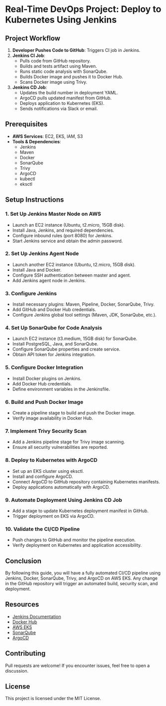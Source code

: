 # Real-Time DevOps Project: Deploy to Kubernetes Using Jenkins



## Project Workflow
1. **Developer Pushes Code to GitHub**: Triggers CI job in Jenkins.
2. **Jenkins CI Job**:
   - Pulls code from GitHub repository.
   - Builds and tests artifact using Maven.
   - Runs static code analysis with SonarQube.
   - Builds Docker image and pushes it to Docker Hub.
   - Scans Docker image using Trivy.
3. **Jenkins CD Job**:
   - Updates the build number in deployment YAML.
   - ArgoCD pulls updated manifest from GitHub.
   - Deploys application to Kubernetes (EKS).
   - Sends notifications via Slack or email.

## Prerequisites
- **AWS Services**: EC2, EKS, IAM, S3
- **Tools & Dependencies**:
  - Jenkins
  - Maven
  - Docker
  - SonarQube
  - Trivy
  - ArgoCD
  - kubectl
  - eksctl

## Setup Instructions
### 1. Set Up Jenkins Master Node on AWS
- Launch an EC2 instance (Ubuntu, t2.micro, 15GB disk).
- Install Java, Jenkins, and required dependencies.
- Configure inbound rules (port 8080) for Jenkins.
- Start Jenkins service and obtain the admin password.

### 2. Set Up Jenkins Agent Node
- Launch another EC2 instance (Ubuntu, t2.micro, 15GB disk).
- Install Java and Docker.
- Configure SSH authentication between master and agent.
- Add Jenkins agent node in Jenkins.

### 3. Configure Jenkins
- Install necessary plugins: Maven, Pipeline, Docker, SonarQube, Trivy.
- Add GitHub and Docker Hub credentials.
- Configure Jenkins global tool settings (Maven, JDK, SonarQube, etc.).

### 4. Set Up SonarQube for Code Analysis
- Launch EC2 instance (t3.medium, 15GB disk) for SonarQube.
- Install PostgreSQL, Java, and SonarQube.
- Configure SonarQube properties and create service.
- Obtain API token for Jenkins integration.

### 5. Configure Docker Integration
- Install Docker plugins on Jenkins.
- Add Docker Hub credentials.
- Define environment variables in the Jenkinsfile.

### 6. Build and Push Docker Image
- Create a pipeline stage to build and push the Docker image.
- Verify image availability in Docker Hub.

### 7. Implement Trivy Security Scan
- Add a Jenkins pipeline stage for Trivy image scanning.
- Ensure all security vulnerabilities are reported.

### 8. Deploy to Kubernetes with ArgoCD
- Set up an EKS cluster using eksctl.
- Install and configure ArgoCD.
- Connect ArgoCD to GitHub repository containing Kubernetes manifests.
- Deploy applications automatically with ArgoCD.

### 9. Automate Deployment Using Jenkins CD Job
- Add a stage to update Kubernetes deployment manifest in GitHub.
- Trigger deployment on EKS via ArgoCD.

### 10. Validate the CI/CD Pipeline
- Push changes to GitHub and monitor the pipeline execution.
- Verify deployment on Kubernetes and application accessibility.

## Conclusion
By following this guide, you will have a fully automated CI/CD pipeline using Jenkins, Docker, SonarQube, Trivy, and ArgoCD on AWS EKS. Any change in the GitHub repository will trigger an automated build, security scan, and deployment.

## Resources
- [Jenkins Documentation](https://www.jenkins.io/)
- [Docker Hub](https://hub.docker.com/)
- [AWS EKS](https://aws.amazon.com/eks/)
- [SonarQube](https://www.sonarqube.org/)
- [ArgoCD](https://argoproj.github.io/argo-cd/)

## Contributing
Pull requests are welcome! If you encounter issues, feel free to open a discussion.

## License
This project is licensed under the MIT License.

